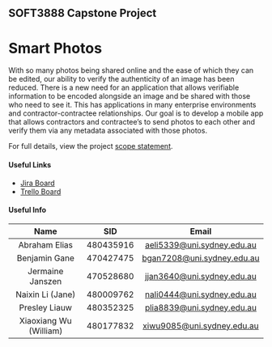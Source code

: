 ## SOFT3888 Capstone Project ##
# Smart Photos #

With so many photos being shared online and the ease of which they can be edited, our ability to verify the authenticity of an image has been reduced. There is a new need for an application that allows verifiable information to be encoded alongside an image and be shared with those who need to see it. This has applications in many enterprise environments and contractor-contractee relationships. Our goal is to develop a mobile app that allows contractors and contractee’s to send photos to each other and verify them via any metadata associated with those photos.

For full details, view the project [scope statement](https://docs.google.com/document/d/1UKpeMUImPyK0F95fr1HLlRsca6lM9Uzlq6h1vX1sKNQ/edit?usp=sharing).


#### Useful Links ####
* [Jira Board](https://soft3888capstone.atlassian.net/browse/SP)
* [Trello Board](https://trello.com/b/XF7IvgLR/soft3888)

#### Useful Info ####
| Name        | SID           | Email  |
| :-------------: |:-------------:|:-------------:|
| Abraham Elias      | 480435916 | aeli5339@uni.sydney.edu.au |
| Benjamin Gane      | 470427475 | bgan7208@uni.sydney.edu.au |
| Jermaine Janszen | 470528680 | jjan3640@uni.sydney.edu.au |
| Naixin Li (Jane) | 480009762 | nali0444@uni.sydney.edu.au |
| Presley Liauw | 480352325 | plia8839@uni.sydney.edu.au | 
| Xiaoxiang Wu (William) |  480177832 | xiwu9085@uni.sydney.edu.au |
